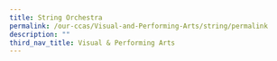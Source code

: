 ```yaml
---
title: String Orchestra
permalink: /our-ccas/Visual-and-Performing-Arts/string/permalink
description: ""
third_nav_title: Visual & Performing Arts
---
```


